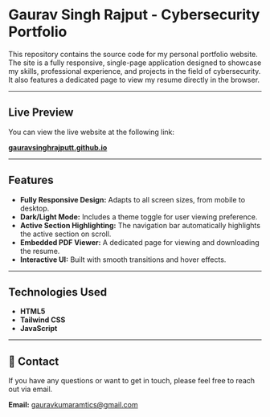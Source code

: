 # Gaurav Singh Rajput - Cybersecurity Portfolio

This repository contains the source code for my personal portfolio website. The site is a fully responsive, single-page application designed to showcase my skills, professional experience, and projects in the field of cybersecurity. It also features a dedicated page to view my resume directly in the browser.

---

## Live Preview

You can view the live website at the following link:

**[gauravsinghrajputt.github.io](https://gauravsinghrajputt.github.io/)**

---

## Features

* **Fully Responsive Design:** Adapts to all screen sizes, from mobile to desktop.
* **Dark/Light Mode:** Includes a theme toggle for user viewing preference.
* **Active Section Highlighting:** The navigation bar automatically highlights the active section on scroll.
* **Embedded PDF Viewer:** A dedicated page for viewing and downloading the resume.
* **Interactive UI:** Built with smooth transitions and hover effects.

---

## Technologies Used

* **HTML5**
* **Tailwind CSS**
* **JavaScript**

---

## 📧 Contact

If you have any questions or want to get in touch, please feel free to reach out via email.

**Email:** [gauravkumaramtics@gmail.com](mailto:gauravkumaramtics@gmail.com)

